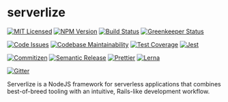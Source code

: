 # serverlize

[![MIT Licensed][icon-license]][link-license]
[![NPM Version][icon-npm]][link-npm]
[![Build Status][icon-ci]][link-ci]
[![Greenkeeper Status][icon-greenkeeper]][link-greenkeeper]

[![Code Issues][icon-issues]][link-issues]
[![Codebase Maintainability][icon-maintainability]][link-maintainability]
[![Test Coverage][icon-coverage]][link-coverage]
[![Jest][icon-jest]][link-jest]

[![Commitizen][icon-commitizen]][link-commitizen]
[![Semantic Release][icon-semantic-release]][link-semantic-release]
[![Prettier][icon-prettier]][link-prettier]
[![Lerna][icon-lerna]][link-lerna]

[![Gitter][icon-gitter]][link-gitter]

Serverlize is a NodeJS framework for serverless applications that combines
best-of-breed tooling with an intuitive, Rails-like development workflow.

[link-cloudform]: https://github.com/bright/cloudform
[link-dynamoose]: https://github.com/dynamoosejs/dynamoose
[link-graphql]: https://github.com/facebook/graphql
[link-middy]: https://github.com/middyjs/middy

[icon-license]: https://img.shields.io/github/license/serverlize/serverlize.svg?style=flat-square
[link-license]: LICENSE
[icon-npm]: https://img.shields.io/npm/v/@serverlize/framework.svg?style=flat-square
[link-npm]: https://www.npmjs.com/package/@serverlize/framework
[icon-ci]: https://img.shields.io/travis/serverlize/serverlize.svg?style=flat-square
[link-ci]: https://travis-ci.org/serverlize/serverlize
[icon-greenkeeper]: https://badges.greenkeeper.io/serverlize/serverlize.svg?style=flat-square
[link-greenkeeper]: https://greenkeeper.io/

[icon-issues]: https://img.shields.io/codeclimate/issues/serverlize/serverlize.svg?style=flat-square
[link-issues]: https://codeclimate.com/github/serverlize/serverlize/issues
[icon-maintainability]: https://img.shields.io/codeclimate/maintainability/serverlize/serverlize.svg?style=flat-square
[link-maintainability]: https://codeclimate.com/github/serverlize/serverlize
[icon-coverage]: https://img.shields.io/codeclimate/coverage-letter/serverlize/serverlize.svg?style=flat-square
[link-coverage]: https://codeclimate.com/github/serverlize/serverlize
[icon-jest]: https://img.shields.io/badge/tested_with-jest-99424f.svg?style=flat-square
[link-jest]: https://github.com/facebook/jest

[icon-commitizen]: https://img.shields.io/badge/commitizen-friendly-brightgreen.svg?style=flat-square
[link-commitizen]: http://commitizen.github.io/cz-cli/
[icon-semantic-release]: https://img.shields.io/badge/%20%20%F0%9F%93%A6%F0%9F%9A%80-semantic--release-e10079.svg?style=flat-square
[link-semantic-release]: https://semantic-release.gitbooks.io/semantic-release/
[icon-prettier]: https://img.shields.io/badge/code_style-prettier-ff69b4.svg?style=flat-square
[link-prettier]: https://github.com/prettier/prettier
[icon-lerna]: https://img.shields.io/badge/maintained%20with-lerna-cc00ff.svg?style=flat-square
[link-lerna]: https://lernajs.io/

[icon-gitter]: https://img.shields.io/badge/gitter-join%20chat%20%E2%86%92-brightgreen.svg?style=flat-square
[link-gitter]: https://gitter.im/serverlize/lobby
